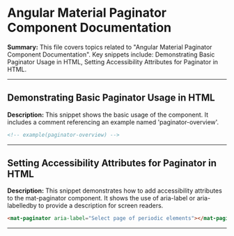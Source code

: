 # Angular Material Paginator Component Documentation

**Summary:** This file covers topics related to "Angular Material Paginator Component Documentation". Key snippets include: Demonstrating Basic Paginator Usage in HTML, Setting Accessibility Attributes for Paginator in HTML.

---

## Demonstrating Basic Paginator Usage in HTML

**Description:** This snippet shows the basic usage of the <mat-paginator> component. It includes a comment referencing an example named 'paginator-overview'.

```html
<!-- example(paginator-overview) -->
```

---

## Setting Accessibility Attributes for Paginator in HTML

**Description:** This snippet demonstrates how to add accessibility attributes to the mat-paginator component. It shows the use of aria-label or aria-labelledby to provide a description for screen readers.

```html
<mat-paginator aria-label="Select page of periodic elements"></mat-paginator>
```

---